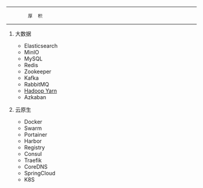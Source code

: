 ---------------------------------
            厚  积
---------------------------------
1. 大数据
    * Elasticsearch
    * MinIO
    * MySQL
    * Redis
    * Zookeeper
    * Kafka
    * RabbitMQ
    * [Hadoop Yarn](/bigdata/hadoop/hadoop_cluster/Hadoop-Yarn集群安装.txt)
    * Azkaban

2. 云原生
    * Docker
    * Swarm
    * Portainer
    * Harbor
    * Registry
    * Consul
    * Traefik
    * CoreDNS
    * SpringCloud
    * K8S
